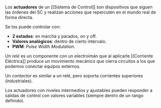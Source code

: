 Los **actuadores** de un [[Sistema de Control]] son dispositivos que siguen las órdenes del SC y realizan acciones que repercuten en el mundo real de forma directa.

Se los puede controlar con:

- **2 estados**: en marcha y parados, on y off.
- **Valores analógicos**: dentro de cierto intervalo.
- **PWM**: _Pulse Width Modulation_.

Un _relé_ es un componente con un electroimán que al aplicarle [[Corriente Eléctrica]] produce un movimiento mecánico que cierra circuitos a los que podemos conectar equipos externos.

Un _contactor_ es similar a un relé, pero soporta corrientes superiores (industriales).

Los actuadores con niveles intermedios y ajustables pueden responder a salidas de control con valores variables (siempre dentro de un rango definido).
